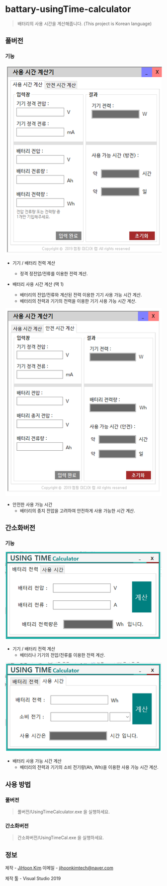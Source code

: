 # battary-usingTime-calculator
> 배터리의 사용 시간을 계산해줍니다. (This project is Korean language)

## 풀버전
### 기능
![](풀버전/Pictures/TAB1.PNG)
- 기기 / 배터리 전력 계산
    - 정격 정전압/전류를 이용한 전력 계산.

- 배터리 사용 시간 계산 (택 1)
    - 배터리의 전압/전류와 계산된 전력 이용한 기기 사용 가능 시간 계산.
    - 배터리의 전력과 기기의 전력을 이용한 기기 사용 가능 시간 계산.

![](풀버전/Pictures/TAB2.PNG)
- 안전한 사용 가능 시간
    - 배터리의 종지 전압을 고려하여 안전하게 사용 가능한 시간 계산.


## 간소화버전
### 기능
![](간소화버전/Pictures/TAB1.PNG)
- 기기 / 배터리 전력 계산
    - 배터리나 기기의 전압/전류를 이용한 전력 계산.

![](간소화버전/Pictures/TAB2.PNG)
- 배터리 사용 가능 시간 계산
    - 배터리의 전력과 기기의 소비 전기량(Ah, Wh)을 이용한 사용 가능 시간 계산.


## 사용 방법
### 풀버전
>풀버전/UsingTimeCalculator.exe 을 실행하세요.

### 간소화버전
>간소화버전/UsingTimeCal.exe 을 실행하세요.

## 정보
제작 - [JiHoon Kim](https://jihoonkimtech.github.io/)
이메일 - [jihoonkimtech@naver.com](mailto:jihoonkimtech@naver.com)

제작 툴 - Visual Studio 2019



